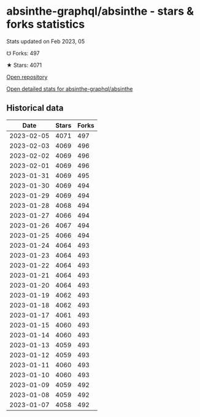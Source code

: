 # absinthe-graphql/absinthe - stars & forks statistics

Stats updated on Feb 2023, 05

☋ Forks: 497

★ Stars: 4071

[Open repository](https://github.com/absinthe-graphql/absinthe)

[Open detailed stats for absinthe-graphql/absinthe](https://reviewgithub.com/rep/absinthe-graphql/absinthe)

## Historical data
| Date | Stars | Forks |
|------|-------|-------|
| 2023-02-05 | 4071 | 497 | 
| 2023-02-03 | 4069 | 496 | 
| 2023-02-02 | 4069 | 496 | 
| 2023-02-01 | 4069 | 496 | 
| 2023-01-31 | 4069 | 495 | 
| 2023-01-30 | 4069 | 494 | 
| 2023-01-29 | 4069 | 494 | 
| 2023-01-28 | 4068 | 494 | 
| 2023-01-27 | 4066 | 494 | 
| 2023-01-26 | 4067 | 494 | 
| 2023-01-25 | 4066 | 494 | 
| 2023-01-24 | 4064 | 493 | 
| 2023-01-23 | 4064 | 493 | 
| 2023-01-22 | 4064 | 493 | 
| 2023-01-21 | 4064 | 493 | 
| 2023-01-20 | 4064 | 493 | 
| 2023-01-19 | 4062 | 493 | 
| 2023-01-18 | 4062 | 493 | 
| 2023-01-17 | 4061 | 493 | 
| 2023-01-15 | 4060 | 493 | 
| 2023-01-14 | 4060 | 493 | 
| 2023-01-13 | 4059 | 493 | 
| 2023-01-12 | 4059 | 493 | 
| 2023-01-11 | 4060 | 493 | 
| 2023-01-10 | 4060 | 493 | 
| 2023-01-09 | 4059 | 492 | 
| 2023-01-08 | 4059 | 492 | 
| 2023-01-07 | 4058 | 492 | 

